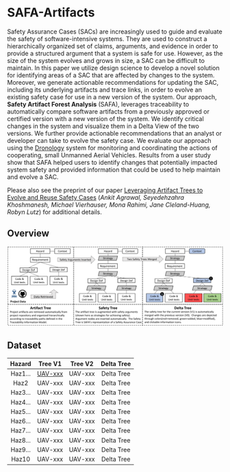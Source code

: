 # SAFA-Artifacts
Safety Assurance Cases (SACs) are increasingly used to guide and evaluate the safety of software-intensive systems. They are used to construct a hierarchically organized set of claims, arguments, and evidence in order to provide a structured argument that a system is safe for use. However, as the size of the system evolves and grows in size, a SAC can be difficult to maintain.  In this paper we utilize design science to develop a novel solution for identifying areas of a SAC that are affected by changes to the system. Moreover, we generate actionable recommendations for updating the SAC, including its underlying artifacts and trace links, in order to evolve an existing safety case for use in a new version of the system.  Our approach, **Safety Artifact Forest Analysis** (SAFA), leverages traceability to automatically compare software artifacts from a previously approved or certified version with a new version of the system. We identify critical changes in the system and visualize them in a Delta View of the two versions. We further provide  actionable recommendations that an analyst or developer can take to evolve the safety case. We evaluate our approach using the [Dronology](http://www.dronology.info) system for monitoring and coordinating the actions of cooperating, small Unmanned Aerial Vehicles. Results from a user study show that SAFA helped users to identify changes that potentially impacted system safety and provided information that could be used to help maintain and evolve a SAC. 

Please also see the preprint of our paper [Leveraging Artifact Trees to Evolve and Reuse Safety Cases](icse_19_safa_preprint.pdf)
(*Ankit Agrawal, Seyedehzahra Khoshmanesh, Michael Vierhauser, Mona Rahimi, Jane Cleland-Huang, Robyn Lutz*)
for additional details.

## Overview

![SAFA Approach](/SAFA_process.png)


## Dataset

|  Hazard |  Tree V1 | Tree V2 |  Delta Tree |
|:-------:|:--------:|:-------:|:-----------:|
| Haz1... |  [UAV-xxx](/V0_Tree_images/UAV-1006_SafetyTree.png) | UAV-xxx |  Delta Tree |
|   Haz2  |  UAV-xxx | UAV-xxx |  Delta Tree |
| Haz3... |  UAV-xxx | UAV-xxx |  Delta Tree |
| Haz4... |  UAV-xxx | UAV-xxx |  Delta Tree |
| Haz5... |  UAV-xxx | UAV-xxx |  Delta Tree |
| Haz6... |  UAV-xxx | UAV-xxx |  Delta Tree |
| Haz7... |  UAV-xxx | UAV-xxx |  Delta Tree |
| Haz8... |  UAV-xxx | UAV-xxx |  Delta Tree |
| Haz9... |  UAV-xxx | UAV-xxx |  Delta Tree |
|  Haz10  |  UAV-xxx | UAV-xxx |  Delta Tree |
